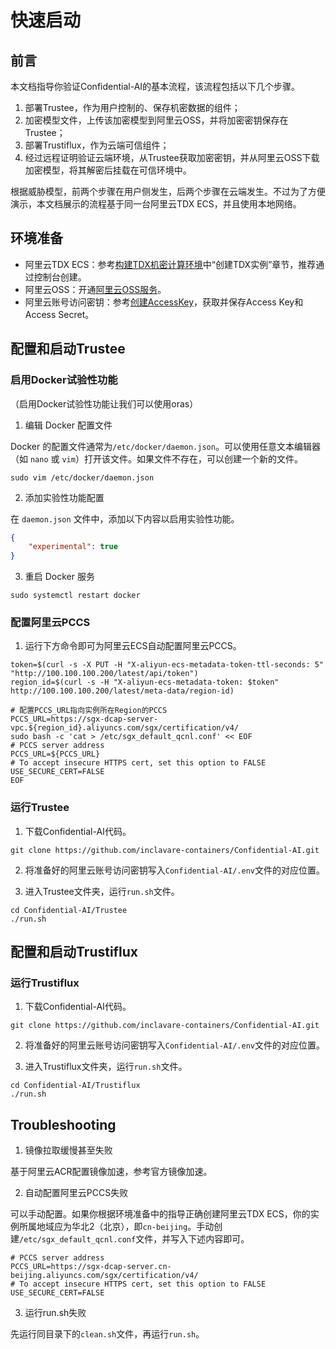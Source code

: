 # 快速启动

## 前言

本文档指导你验证Confidential-AI的基本流程，该流程包括以下几个步骤。
1. 部署Trustee，作为用户控制的、保存机密数据的组件；
2. 加密模型文件，上传该加密模型到阿里云OSS，并将加密密钥保存在Trustee；
3. 部署Trustiflux，作为云端可信组件；
4. 经过远程证明验证云端环境，从Trustee获取加密密钥，并从阿里云OSS下载加密模型，将其解密后挂载在可信环境中。

根据威胁模型，前两个步骤在用户侧发生，后两个步骤在云端发生。不过为了方便演示，本文档展示的流程基于同一台阿里云TDX ECS，并且使用本地网络。

## 环境准备

- 阿里云TDX ECS：参考[构建TDX机密计算环境](https://help.aliyun.com/zh/ecs/user-guide/build-a-tdx-confidential-computing-environment)中“创建TDX实例”章节，推荐通过控制台创建。
- 阿里云OSS：开通[阿里云OSS服务](https://oss.console.aliyun.com/overview)。
- 阿里云账号访问密钥：参考[创建AccessKey](https://help.aliyun.com/zh/ram/user-guide/create-an-accesskey-pair)，获取并保存Access Key和Access Secret。

## 配置和启动Trustee

### 启用Docker试验性功能

（启用Docker试验性功能让我们可以使用oras）

1. 编辑 Docker 配置文件

Docker 的配置文件通常为`/etc/docker/daemon.json`。可以使用任意文本编辑器（如 `nano` 或 `vim`）打开该文件。如果文件不存在，可以创建一个新的文件。

```shell
sudo vim /etc/docker/daemon.json
```

2. 添加实验性功能配置

在 `daemon.json` 文件中，添加以下内容以启用实验性功能。

```daemon.json
{
    "experimental": true
}
```

3. 重启 Docker 服务

```shell
sudo systemctl restart docker
```

### 配置阿里云PCCS

1. 运行下方命令即可为阿里云ECS自动配置阿里云PCCS。

```shell
token=$(curl -s -X PUT -H "X-aliyun-ecs-metadata-token-ttl-seconds: 5" "http://100.100.100.200/latest/api/token")
region_id=$(curl -s -H "X-aliyun-ecs-metadata-token: $token" http://100.100.100.200/latest/meta-data/region-id)

# 配置PCCS_URL指向实例所在Region的PCCS
PCCS_URL=https://sgx-dcap-server-vpc.${region_id}.aliyuncs.com/sgx/certification/v4/
sudo bash -c 'cat > /etc/sgx_default_qcnl.conf' << EOF
# PCCS server address
PCCS_URL=${PCCS_URL}
# To accept insecure HTTPS cert, set this option to FALSE
USE_SECURE_CERT=FALSE
EOF
```

### 运行Trustee

1. 下载Confidential-AI代码。

```shell
git clone https://github.com/inclavare-containers/Confidential-AI.git
```

2. 将准备好的阿里云账号访问密钥写入`Confidential-AI/.env`文件的对应位置。

3. 进入Trustee文件夹，运行`run.sh`文件。

```shell
cd Confidential-AI/Trustee
./run.sh
```

## 配置和启动Trustiflux

### 运行Trustiflux

1. 下载Confidential-AI代码。

```shell
git clone https://github.com/inclavare-containers/Confidential-AI.git
```

2. 将准备好的阿里云账号访问密钥写入`Confidential-AI/.env`文件的对应位置。

3. 进入Trustiflux文件夹，运行`run.sh`文件。

```shell
cd Confidential-AI/Trustiflux
./run.sh
```

## Troubleshooting

1. 镜像拉取缓慢甚至失败

基于阿里云ACR配置镜像加速，参考官方镜像加速。

2. 自动配置阿里云PCCS失败

可以手动配置。如果你根据环境准备中的指导正确创建阿里云TDX ECS，你的实例所属地域应为华北2（北京），即`cn-beijing`。手动创建`/etc/sgx_default_qcnl.conf`文件，并写入下述内容即可。

```shell
# PCCS server address
PCCS_URL=https://sgx-dcap-server.cn-beijing.aliyuncs.com/sgx/certification/v4/
# To accept insecure HTTPS cert, set this option to FALSE
USE_SECURE_CERT=FALSE
```

3. 运行run.sh失败

先运行同目录下的`clean.sh`文件，再运行`run.sh`。

